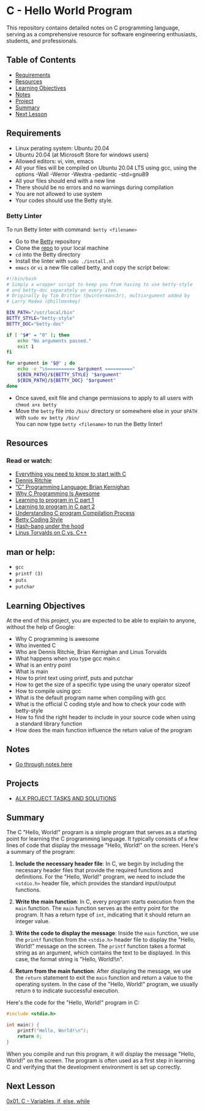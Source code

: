 # C - Hello World Program
This repository contains detailed notes on C programming language, serving as a comprehensive resource for software engineering enthusiasts, students, and professionals.

## Table of Contents
+ [Requirements](#requirements)
+ [Resources](#resources)
+ [Learning Objectives](#learning-objectives)
+ [Notes](#Notes)
+ [Project](#project)
+ [Summary](#summary)
+ [Next Lesson](#next-lesson)

## Requirements
+ Linux perating system: Ubuntu 20.04
+ Ubuntu 20.04 (at Microsoft Store for windows users)
+ Allowed editors: vi, vim, emacs
+ All your files will be compiled on Ubuntu 20.04 LTS using gcc, using the options -Wall -Werror -Wextra -pedantic -std=gnu89
+ All your files should end with a new line
+ There should be no errors and no warnings during compilation
+ You are not allowed to use system
+ Your codes should use the Betty style.

### Betty Linter
To run Betty linter with command: `betty <filename>`
+ Go to the [Betty](https://intranet.alxswe.com/rltoken/QkZtBg3ps5iLBlUdX-CPJQ) repository
+ Clone the [repo](https://intranet.alxswe.com/rltoken/QkZtBg3ps5iLBlUdX-CPJQ) to your local machine
+ `cd` into the Betty directory
+ Install the linter with `sudo ./install.sh`
+ `emacs` or `vi` a new file called betty, and copy the script below:

```bash
#!/bin/bash
# Simply a wrapper script to keep you from having to use betty-style
# and betty-doc separately on every item.
# Originally by Tim Britton (@wintermanc3r), multiargument added by
# Larry Madeo (@hillmonkey)

BIN_PATH="/usr/local/bin"
BETTY_STYLE="betty-style"
BETTY_DOC="betty-doc"

if [ "$#" = "0" ]; then
    echo "No arguments passed."
    exit 1
fi

for argument in "$@" ; do
    echo -e "\n========== $argument =========="
    ${BIN_PATH}/${BETTY_STYLE} "$argument"
    ${BIN_PATH}/${BETTY_DOC} "$argument"
done
```
+ Once saved, exit file and change permissions to apply to all users with `chmod a+x betty`
+ Move the `betty` file into `/bin/` directory or somewhere else in your `$PATH` with `sudo mv betty /bin/`  
You can now type `betty <filename>` to run the Betty linter!


## Resources
### Read or watch:
+ [Everything you need to know to start with C](https://intranet.alxswe.com/rltoken/8zpFqe7xb3eRZGK3WferKg)
+ [Dennis Ritchie](https://en.m.wikipedia.org/wiki/Dennis_Ritchie)
+ [“C” Programming Language: Brian Kernighan](https://youtu.be/de2Hsvxaf8M)
+ [Why C Programming Is Awesome](https://youtu.be/smGalmxPVYc)
+ [Learning to program in C part 1](https://youtu.be/rk2fK2IIiiQ)
+ [Learning to program in C part 2](https://youtu.be/FwpP_MsZWnU)
+ [Understanding C program Compilation Process](https://youtu.be/VDslRumKvRA)
+ [Betty Coding Style](https://github.com/alx-tools/Betty/wiki)
+ [Hash-bang under the hood](https://twitter.com/unix_byte/status/1024147947393495040?t=4uEbR3x01VMxYKvyn8mT5Q&s=19)
+ [Linus Torvalds on C vs. C++](http://harmful.cat-v.org/software/c++/linus)
  
## man or help:
+ `gcc`
+ `printf (3)`
+ `puts`
+ `putchar`

## Learning Objectives
At the end of this project, you are expected to be able to explain to anyone, without the help of Google:
+ Why C programming is awesome
+ Who invented C
+ Who are Dennis Ritchie, Brian Kernighan and Linus Torvalds
+ What happens when you type gcc main.c
+ What is an entry point
+ What is main
+ How to print text using printf, puts and putchar
+ How to get the size of a specific type using the unary operator sizeof
+ How to compile using gcc
+ What is the default program name when compiling with gcc
+ What is the official C coding style and how to check your code with betty-style
+ How to find the right header to include in your source code when using a standard library function
+ How does the main function influence the return value of the program


## Notes
+ [Go through notes here](./notes/)

  
## Projects
+ [ALX PROJECT TASKS AND SOLUTIONS](./projects.md)

## Summary
The C "Hello, World!" program is a simple program that serves as a starting point for learning the C programming language. It typically consists of a few lines of code that display the message "Hello, World!" on the screen. Here's a summary of the program:  
  
1. **Include the necessary header file**: In C, we begin by including the necessary header files that provide the required functions and definitions. For the "Hello, World!" program, we need to include the `<stdio.h>` header file, which provides the standard input/output functions.  
  
2. **Write the main function**: In C, every program starts execution from the `main` function. The `main` function serves as the entry point for the program. It has a return type of `int`, indicating that it should return an integer value.  

3. **Write the code to display the message**: Inside the `main` function, we use the `printf` function from the `<stdio.h>` header file to display the "Hello, World!" message on the screen. The `printf` function takes a format string as an argument, which contains the text to be displayed. In this case, the format string is "Hello, World!\n".  

4. **Return from the main function**: After displaying the message, we use the `return` statement to exit the `main` function and return a value to the operating system. In the case of the "Hello, World!" program, we usually return `0` to indicate successful execution.  
  
Here's the code for the "Hello, World!" program in C:

```c
#include <stdio.h>

int main() {
    printf("Hello, World!\n");
    return 0;
}
```
When you compile and run this program, it will display the message "Hello, World!" on the screen. The program is often used as a first step in learning C and verifying that the development environment is set up correctly.


## Next Lesson
[0x01. C - Variables, if, else, while](../)
